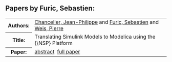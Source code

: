 <h2>Papers by Furic, Sebastien:</h2>
<!-- Begin papers -->
<table>
<tr><th>Authors:</th><td>
<a href="../authors/author_040.html">Chancelier, Jean-Philippe</a> and 
<a href="../authors/author_072.html">Furic, Sebastien</a> and 
<a href="../authors/author_257.html">Weis, Pierre</a>
</td></tr>
<tr><th>Title:  </th><td>Translating Simulink Models to Modelica using the {\NSP} Platform</td></tr>
<tr><th>Paper:  </th><td><a href="../abstracts/Modelica2019abstractP13.pdf">abstract</a>&nbsp;&nbsp;<a href="../papers/Modelica2019paperP13.pdf">full paper</a></td></tr>
</table>
<br>
<!-- End papers -->